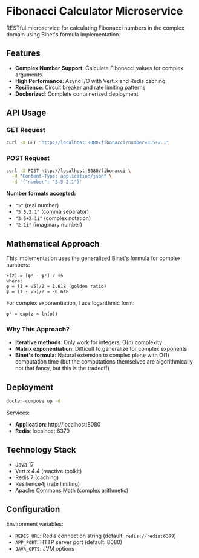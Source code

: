 # Fibonacci Calculator Microservice

RESTful microservice for calculating Fibonacci numbers in the complex domain using Binet's formula implementation.

## Features

- **Complex Number Support**: Calculate Fibonacci values for complex arguments
- **High Performance**: Async I/O with Vert.x and Redis caching
- **Resilience**: Circuit breaker and rate limiting patterns
- **Dockerized**: Complete containerized deployment

## API Usage

### GET Request
```bash
curl -X GET "http://localhost:8080/fibonacci?number=3.5+2.1"
```

### POST Request
```bash
curl -X POST http://localhost:8080/fibonacci \
  -H "Content-Type: application/json" \
  -d '{"number": "3.5 2.1"}'
```

**Number formats accepted:**
- `"5"` (real number)
- `"3.5,2.1"` (comma separator)
- `"3.5+2.1i"` (complex notation)
- `"2.1i"` (imaginary number)

## Mathematical Approach

This implementation uses the generalized Binet's formula for complex numbers:

```
F(z) = [φᶻ - ψᶻ] / √5
where:
φ = (1 + √5)/2 ≈ 1.618 (golden ratio)
ψ = (1 - √5)/2 ≈ -0.618
```

For complex exponentiation, I use logarithmic form:
```
φᶻ = exp(z × ln(φ))
```

### Why This Approach?
- **Iterative methods**: Only work for integers, O(n) complexity
- **Matrix exponentiation**: Difficult to generalize for complex exponents
- **Binet's formula**: Natural extension to complex plane with O(1) computation time (but the computations themselves are algorithmically not that fancy, but this is the tradeoff)

## Deployment

```bash
docker-compose up -d
```

Services:
- **Application**: http://localhost:8080
- **Redis**: localhost:6379

## Technology Stack

- Java 17
- Vert.x 4.4 (reactive toolkit)
- Redis 7 (caching)
- Resilience4j (rate limiting)
- Apache Commons Math (complex arithmetic)

## Configuration

Environment variables:
- `REDIS_URL`: Redis connection string (default: `redis://redis:6379`)
- `APP_PORT`: HTTP server port (default: 8080)
- `JAVA_OPTS`: JVM options
